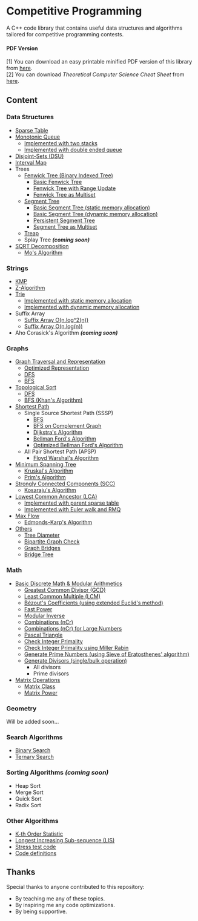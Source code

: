 # Competitive Programming

A C++ code library that contains useful data structures and algorithms tailored for competitive programming contests.

#### PDF Version
[1] You can download an easy printable minified PDF version of this library from [here](docs/Momentum%20Library.pdf).
<br>
[2] You can download *Theoretical Computer Science Cheat Sheet* from [here](docs/Cheat%20Sheet.pdf).

## Content

### Data Structures
- [Sparse Table](src/data_structures/sparse_table)
- [Monotonic Queue](src/data_structures/monotonic_queue)
    - [Implemented with two stacks](src/data_structures/monotonic_queue/monotonic_queue_using_stacks.cpp)
    - [Implemented with double ended queue](src/data_structures/monotonic_queue/monotonic_queue.cpp)
- [Disjoint-Sets (DSU)](src/data_structures/disjoint_sets/)
- [Interval Map](/src/data_structures/interval_map/interval_map.h)
- Trees
    - [Fenwick Tree (Binary Indexed Tree)](src/data_structures/fenwick_tree)
        - [Basic Fenwick Tree](src/data_structures/fenwick_tree/fenwick_tree.cpp)
        - [Fenwick Tree with Range Update](src/data_structures/fenwick_tree/fenwick_tree_range.cpp)
        - [Fenwick Tree as Multiset](src/data_structures/fenwick_tree/fenwick_tree_multiset.cpp)
    - [Segment Tree](src/data_structures/segment_tree)
        - [Basic Segment Tree (static memory allocation)](src/data_structures/segment_tree/segment_tree_static.cpp)
        - [Basic Segment Tree (dynamic memory allocation)](src/data_structures/segment_tree/segment_tree_dynamic.cpp)
        - [Persistent Segment Tree](src/data_structures/segment_tree/persistent_segment_tree.cpp)
        - [Segment Tree as Multiset](src/data_structures/segment_tree/segment_tree_multiset.cpp)
    - [Treap](src/data_structures/treap)
    - Splay Tree **<i>(coming soon)</i>**
- [SQRT Decomposition](src/data_structures/sqrt_decomposition)
    - [Mo's Algorithm](src/data_structures/sqrt_decomposition/mo_algorithm.cpp)

### Strings
- [KMP](src/strings/KMP)
- [Z-Algorithm](src/strings/z_algorithm)
- [Trie](src/strings/trie)
    - [Implemented with static memory allocation](src/strings/trie/trie_static.cpp)
    - [Implemented with dynamic memory allocation](src/strings/trie/trie_dynamic.cpp)
- Suffix Array
    - [Suffix Array O(n.log^2(n))](src/strings/suffix_array/suffix_array_slow.cpp)
    - [Suffix Array O(n.log(n))](src/strings/suffix_array/suffix_array.cpp)
- Aho Corasick's Algorithm **<i>(coming soon)</i>**

### Graphs
- [Graph Traversal and Representation](src/graphs/traversal)
    - [Optimized Representation](src/graphs/traversal/graph_traversal_static.cpp)
    - [DFS](src/graphs/traversal/graph_traversal.cpp#L14)
    - [BFS](src/graphs/traversal/graph_traversal.cpp#L25)
- [Topological Sort](src/graphs/traversal)
    - [DFS](src/graphs/traversal/graph_traversal.cpp#L43)
    - [BFS (Khan's Algorithm)](src/graphs/traversal/graph_traversal.cpp#L59)
- [Shortest Path](src/graphs/shortest_path)
    - Single Source Shortest Path (SSSP)
        - [BFS](src/graphs/shortest_path/bfs.cpp)
        - [BFS on Complement Graph](src/graphs/shortest_path/bfs_complement_graph.cpp)
        - [Dijkstra's Algorithm](src/graphs/shortest_path/dijkstra.cpp)
        - [Bellman Ford's Algorithm](src/graphs/shortest_path/bellman_ford.cpp)
        - [Optimized Bellman Ford's Algorithm](src/graphs/shortest_path/bellman_ford_optimized.cpp)
    - All Pair Shortest Path (APSP)
        - [Floyd Warshal's Algorithm](src/graphs/shortest_path/floyd_warshal.cpp)
- [Minimum Spanning Tree](src/graphs/minimum_spanning_tree)
    - [Kruskal's Algorithm](src/graphs/minimum_spanning_tree/kruskal.cpp)
    - [Prim's Algorithm](src/graphs/minimum_spanning_tree/prim.cpp)
- [Strongly Connected Components (SCC)](src/graphs/strongly_connected_components)
    - [Kosaraju's Algorithm](src/graphs/strongly_connected_components/kosaraju.cpp)
- [Lowest Common Ancestor (LCA)](src/graphs/lowest_common_ancestor)
    - [Implemented with parent sparse table](src/graphs/lowest_common_ancestor/LCA.cpp)
    - [Implemented with Euler walk and RMQ](src/graphs/lowest_common_ancestor/LCA_Euler.cpp)
- [Max Flow](src/graphs/max_flow)
    - [Edmonds-Karp's Algorithm](src/graphs/max_flow/edmonds_karp.cpp)
- [Others](src/graphs/others)
    - [Tree Diameter](src/graphs/others/tree_diameter.cpp)
    - [Bipartite Graph Check](src/graphs/others/bipartite_graph.cpp)
    - [Graph Bridges](src/graphs/others/graph_bridges.cpp)
    - [Bridge Tree](src/graphs/others/bridge_tree.cpp)

### Math
- [Basic Discrete Math & Modular Arithmetics](src/math)
    - [Greatest Common Divisor (GCD)](src/math/math.cpp#L9)
    - [Least Common Multiple (LCM)](src/math/math.cpp#L29)
    - [Bézout's Coefficients (using extended Euclid's method)](src/math/math.cpp#L44)
    - [Fast Power](src/math/math.cpp#L69)
    - [Modular Inverse](src/math/math.cpp#L97)
    - [Combinations (nCr)](src/math/math.cpp#L117)
    - [Combinations (nCr) for Large Numbers](src/math/math.cpp#L139)
    - [Pascal Triangle](src/math/math.cpp#L176)
    - [Check Integer Primality](src/math/math.cpp#L196)
    - [Check Integer Primality using Miller Rabin](src/math/math.cpp#L219)
    - [Generate Prime Numbers (using Sieve of Eratosthenes' algorithm)](src/math/math.cpp#L290)
    - [Generate Divisors (single/bulk operation)](src/math/math.cpp#L315)
        - All divisors
        - Prime divisors
- [Matrix Operations](src/math)
    - [Matrix Class](src/math/matrix.cpp)
    - [Matrix Power](src/math/matrix_minified.cpp)

### Geometry
Will be added soon...

### Search Algorithms
- [Binary Search](src/search/binary_search.cpp)
- [Ternary Search](src/search/ternary_search.cpp)

### Sorting Algorithms **<i>(coming soon)</i>**
- Heap Sort
- Merge Sort
- Quick Sort
- Radix Sort

### Other Algorithms
- [K-th Order Statistic](src/others/kth_order_statistic.cpp)
- [Longest Increasing Sub-sequence (LIS)](src/others/others.cpp)
- [Stress test code](src/others/stress.cpp)
- [Code definitions](src/others/others.cpp)

## Thanks
Special thanks to anyone contributed to this repository:
- By teaching me any of these topics.
- By inspiring me any code optimizations.
- By being supportive.
